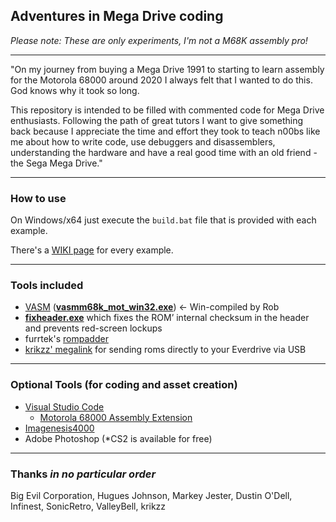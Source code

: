 ## Adventures in Mega Drive coding

_Please note: These are only experiments, I'm not a M68K assembly pro!_

---

"On my journey from buying a Mega Drive 1991 to starting to learn assembly for the Motorola 68000 around 2020 I always felt that I wanted to do this. God knows why it took so long.

This repository is intended to be filled with commented code for Mega Drive enthusiasts. Following the path of great tutors I want to give something back because I appreciate the time and effort they took to teach n00bs like me about how to write code, use debuggers and disassemblers, understanding the hardware and have a real good time with an old friend - the Sega Mega Drive."

---

### How to use

On Windows/x64 just execute the `build.bat` file that is provided with each example.

There's a [WIKI page](https://github.com/ArcadeTV/megadrive-samples/wiki/waterbackground) for every example.

---

### Tools included

* [VASM](http://sun.hasenbraten.de/vasm/) (**[vasmm68k_mot_win32.exe](http://www.alphatron.co.uk/vasm/)**) <- Win-compiled by Rob
* **[fixheader.exe](https://github.com/sonicretro/s2disasm/raw/master/win32/fixheader.exe)** which fixes the ROM’ internal checksum in the header and prevents red-screen lockups
* furrtek's [rompadder](http://furrtek.free.fr/noclass/neogeo/pad.c)
* [krikzz' megalink](http://krikzz.com/pub/support/mega-everdrive/pro-series/usb-tool/) for sending roms directly to your Everdrive via USB

---

### Optional Tools (for coding and asset creation)

* [Visual Studio Code](https://code.visualstudio.com/)
  * [Motorola 68000 Assembly Extension](https://marketplace.visualstudio.com/items?itemName=clcxce.motorola-68k-assembly)
* [Imagenesis4000](http://devster.monkeeh.com/sega/imagenesis/)
* Adobe Photoshop (*CS2 is available for free)

---

### Thanks _in no particular order_

Big Evil Corporation, Hugues Johnson, Markey Jester, Dustin O'Dell, Infinest, SonicRetro, ValleyBell, krikzz